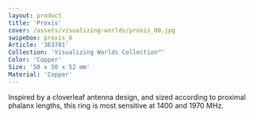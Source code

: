 ```yaml
---
layout: product
title: 'Proxis'
cover: /assets/visualizing-worlds/proxis_00.jpg
swipebox: proxis_0
Article: '363701'
Collection: 'Visualizing Worlds Collection™'
Color: 'Copper'
Size: '50 x 50 x 52 mm'
Material: 'Copper'
---
```

Inspired by a cloverleaf antenna design, and sized according to proximal phalanx lengths, this ring is most sensitive at 1400 and 1970 MHz.

